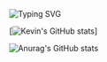 <img src="https://readme-typing-svg.herokuapp.com?font=Fira+Code&duration=2000&color=00FFFF&center=true&multiline=true&repeat=false&width=100%&height=100&lines=Eat;Sleep;Code" alt="Typing SVG" />

[![Kevin's GitHub stats](https://github-readme-stats.vercel.app/api?username=kevinbroome&show_icons=true&theme=radical)]

![Anurag's GitHub stats](https://github-readme-stats.vercel.app/api?username=anuraghazra&show_icons=true&theme=radical)
